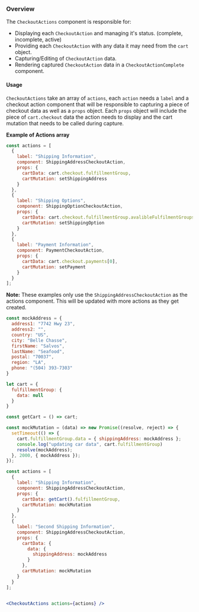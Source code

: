 ### Overview
The `CheckoutActions` component is responsible for:
  * Displaying each `CheckoutAction` and managing it's status. (complete, incomplete, active)
  * Providing each  `CheckoutAction` with any data it may need from the `cart` object.
  * Capturing/Editing of `CheckoutAction` data.
  * Rendering captured `CheckoutAction` data in a `CheckoutActionComplete` component.

#### Usage
`CheckoutActions` take an array of `actions`, each `action` needs a `label` and a checkout action component that will be responsible to capturing a piece of checkout data as well as a `props` object. Each `props` object will include the piece of `cart.checkout` data the action needs to display and the cart mutation that needs to be called during capture.

**Example of Actions array**
```js static
const actions = [
  {
    label: "Shipping Information",
    component: ShippingAddressCheckoutAction,
    props: {
      cartData: cart.checkout.fulfillmentGroup,
      cartMutation: setShippingAddress
    }
  },
  {
    label: "Shipping Options",
    component: ShippingOptionCheckoutAction,
    props: {
      cartData: cart.checkout.fulfillmentGroup.avalibleFulfilmentGroups,
      cartMutation: setShippingOption
    }
  },
  { 
    label: "Payment Information", 
    component: PaymentCheckoutAction, 
    props: { 
      cartData: cart.checkout.payments[0], 
      cartMutation: setPayment
    } 
  }
];

```

**Note:** These examples only use the `ShippingAddressCheckoutAction` as the actions component. This will be updated with more actions as they get created.

```jsx
const mockAddress = {
  address1: "7742 Hwy 23",
  address2: "",
  country: "US",
  city: "Belle Chasse",
  firstName: "Salvos",
  lastName: "Seafood",
  postal: "70037",
  region: "LA",
  phone: "(504) 393-7303"
}

let cart = {
  fulfillmentGroup: {
    data: null
  }
}

const getCart = () => cart;

const mockMutation = (data) => new Promise((resolve, reject) => {
  setTimeout(() => {
    cart.fulfillmentGroup.data = { shippingAddress: mockAddress };
    console.log("updating car data", cart.fulfillmentGroup)
    resolve(mockAddress);
  }, 2000, { mockAddress });
});

const actions = [
  {
    label: "Shipping Information",
    component: ShippingAddressCheckoutAction,
    props: {
      cartData: getCart().fulfillmentGroup,
      cartMutation: mockMutation
    }
  },
  { 
    label: "Second Shipping Information", 
    component: ShippingAddressCheckoutAction, 
    props: { 
      cartData: {
        data: {
          shippingAddress: mockAddress
        }
      }, 
      cartMutation: mockMutation 
    } 
  }
];


<CheckoutActions actions={actions} />

```
